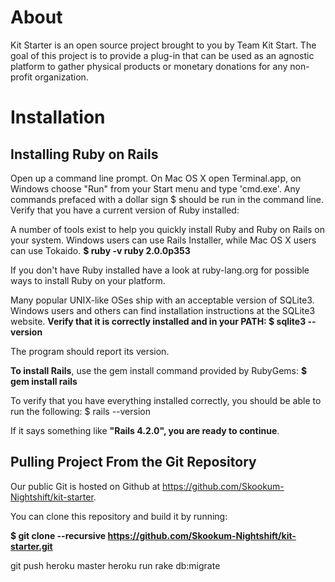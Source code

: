 # About

Kit Starter is an open source project brought to you by Team Kit Start. The goal of this project is to provide a plug-in that can be used as an agnostic platform to gather physical products or monetary donations for any non-profit organization.

# Installation

## Installing Ruby on Rails
Open up a command line prompt. On Mac OS X open Terminal.app, on Windows choose "Run" from your Start menu and type 'cmd.exe'. Any commands prefaced with a dollar sign $ should be run in the command line. Verify that you have a current version of Ruby installed:

A number of tools exist to help you quickly install Ruby and Ruby on Rails on your system. Windows users can use Rails Installer, while Mac OS X users can use Tokaido. **$ ruby -v ruby 2.0.0p353**

If you don't have Ruby installed have a look at ruby-lang.org for possible ways to install Ruby on your platform.

Many popular UNIX-like OSes ship with an acceptable version of SQLite3. Windows users and others can find installation instructions at the SQLite3 website. **Verify that it is correctly installed and in your PATH: $ sqlite3 --version**

The program should report its version.

**To install Rails**, use the gem install command provided by RubyGems: **$ gem install rails**

To verify that you have everything installed correctly, you should be able to run the following: $ rails --version

If it says something like **"Rails 4.2.0", you are ready to continue**.
## Pulling Project From the Git Repository
Our public Git is hosted on Github at https://github.com/Skookum-Nightshift/kit-starter.

You can clone this repository and build it by running:

**$ git clone --recursive https://github.com/Skookum-Nightshift/kit-starter.git**


git push heroku master
heroku run rake db:migrate